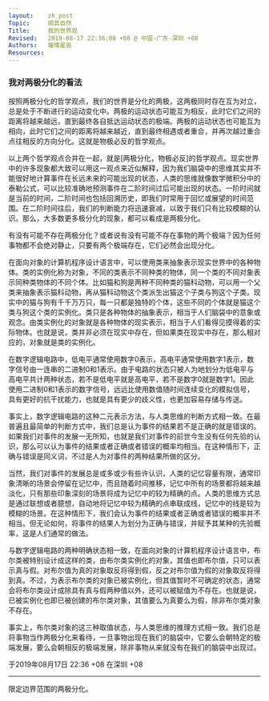 ```yaml
---
layout:    zh_post
Topic:     顺其自然
Title:     我的世界观
Revised:   2019-08-17 22:36:00 +08 @ 中国-广东-深圳 +08
Authors:   璀璨星辰
Resources:
---
```


### 我对两极分化的看法

按照两极分化的哲学观点，我们的世界是分化的两极，这两极同时存在互为对立，总是处于不断进行的运动变化中。两极的运动状态可能互为相反，此时它们之间的距离将越来越远，直到最终各自抵达运动状态的极端。两极的运动状态也可能互为相向，此时它们之间的距离将越来越近，直到最终相遇或者重合，并再次越过重合点往相反的方向分化。这就是物极必反的哲学观点。

以上两个哲学观点合并在一起，就是[两极分化，物极必反]的哲学观点。现实世界中的许多现象都大致可以用这一观点来近似解释，因为我们脑袋中的思维其实并不能很好地计算事件在长远未来的可能出现的状态，人类的思维就像数学微积分中的泰勒公式，可以比较准确地预测事件在二阶时间过后可能出现的状态。一阶时间就是当前的时间，二阶时间也包括回溯历史，即我们时常用于回忆或展望的时间范围。在二阶时间往后，我们的判断能力将迅速衰减，以致于我们只有比较模糊的认识。那么，大多数更多极分化的现象，都可以看成是两极分化。

有没有可能不存在两极分化？或者说有没有可能不存在事物的两个极端？因为任何事物都不会绝对静止，只要有两个极端存在，它们必然会出现分化。

在面向对象的计算机程序设计语言中，可以使用类来抽象表示现实世界中的各种物体。类的实例化称为对象，不同的类表示不同种类的物体，同一个类的不同对象表示同种类物体的不同个体。比如猫和狗是两种不同种类的猫科动物，可以用一个父类来抽象表示猫科动物，再从猫科动物这个类派生出猫这个子类与狗这个子类。现实中的猫与狗有千千万万只，每一只都是独特的个体，这些不同的个体就是猫这个类与狗这个类的实例化。类只是各种物体的抽象表示，相当于人们脑袋中的意象或观念。由类实例化的对象就是各种物体的现实表示，相当于人们看得见摸得着的实际物体。也就是说，类并非必须在现实中存在，但如果类在现实中存在，那么相对应的，对象就是类的实例化。

在数字逻辑电路中，低电平通常使用数字0表示，高电平通常使用数字1表示，数字信号由一连串的二进制0和1表示。由于电路的状态只被人为地划分为低电平与高电平共计两种状态，若不是低电平就是高电平，若不是数字0就是数字1。因此使用二进制0和1表示的数字信号，远远比使用数值随时间连续变化的模拟信号，具有更好的抗干扰能力，也就是具有更少的歧义性，也更加容易存储与传送。

事实上，数字逻辑电路的这种二元表示方法，与人类思维的判断方式相一致。在最普遍且最简单的判断方式中，我们总是认为事件的结果若不是正确的就是错误的。如果我们对事件的发展一无所知，也就是我们对事件的前世今生没有任何先验的认识，那么可以认为事件的结果或者正确或者错误的概率均相当。在这种情形下，正确与错误是同义词，不过是人为对事件的两种结果所做的区分。

当然，我们对事件的发展总是或多或少有些许认识，人类的记忆容量有限，通常印象清晰的场景会停留在记忆中，而且随着时间推移，记忆中所有的场景都将越来越淡化，只有那些印象深刻的场景将成为记忆中的较为精确的点。人类的思维方式总是通过联想或者臆想，自动地将记忆中较为精确的点串联成线，记忆中的线是较为模糊的场景。在这种情形下，我们会认为事件的结果或者正确或者错误的概率并不相当。但无论如何，将事件的结果人为划分为正确与错误，并赋予其某种的先验概率，这是人们通常的做法。

与数字逻辑电路的两种明确状态相一致，在面向对象的计算机程序设计语言中，布尔类被特别设计成这样的类，由布尔类实例化的对象，其值也即布尔值，只可以表示真与假。对布尔值为真的对象取反将得到假，反之对布尔值为假的对象取反将得到真。不过，为表示布尔类的对象已被实例化，但其值暂时不可确定的状态，通常会将布尔类设计成除具有真与假两种值以外，还可以被赋值为不存在。也就是说，已被实例化也即已被创建的布尔类对象，其值要么为真要么为假，除非布尔类对象不存在。

事实上，布尔类对象的这三种取值状态，与人类思维的推理方式相一致。我们总是将事物当作两极分化来看待，一旦事物出现在我们的脑袋中，它要么会朝特定的极端发展，要么会朝相反的极端发展，除非事物从来就没有在我们的脑袋中出现过。

于2019年08月17日 22:36 +08 在深圳 +08

--------------------------------------------------------------------------------

限定边界范围的两极分化。
